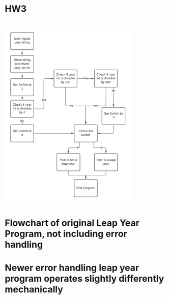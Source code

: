 # HW3
# ![Flowchart of Leap Year (Not including error handling)](https://github.com/raftera/HW3/blob/main/flowchart.png)
# Flowchart of original Leap Year Program, not including error handling
# Newer error handling leap year program operates slightly differently mechanically
